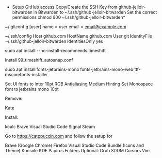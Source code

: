 - Setup GitHub access
Copy/Create the SSH Key from github-jelloir-bitwarden in Bitwarden to ~/.ssh/github-jelloir-bitwarden
Set the correct permissions
chmod 600 ~/.ssh/github-jelloir-bitwarden*

~/.gitconfig
[user]
        name = user
        email = email@example.com

~/.ssh/config
Host github.com
  HostName github.com
  User git
  IdentityFile ~/.ssh/github-jelloir-bitwarden
  IdentitiesOnly yes


sudo apt install --no-install-recommends timeshift

Install 99_timeshift_autosnap.conf

sudo apt install fonts-jetbrains-mono fonts-jetbrains-mono-web ttf-mscorefonts-installer


Set UI fonts to Inter 10pt RGB Antialiasing Medium Hinting
Set Monospace font to jetbrains mono 10pt

Remove:

Kate

Install:

kcalc
Brave
Visual Studio Code
Signal
Steam

Go to https://catppuccin.com and follow the setup for

Brave (Google Chrome)
Firefox
Visual Studio Code Bundle (Icons and Theme)
Konsole
KDE
Papirus Folders
Optional:
Grub
SDDM
Cursors
Vim


